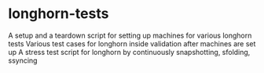 # longhorn-tests
A setup and a teardown script for setting up machines for various longhorn tests
Various test cases for longhorn inside validation after machines are set up
A stress test script for longhorn by continuously snapshotting, sfolding, ssyncing
